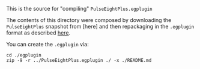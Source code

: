 This is the source for "compiling" `PulseEightPlus.egplugin`

The contents of this directory were composed by downloading the `PulseEightPlus`
snapshot from [here] and then repackaging in the `.egplugin` format as described
[here](https://github.com/Pulse-Eight/libcec/issues/357#issuecomment-316842192).

You can create the `.egplugin` via:

```shell
cd ./egplugin
zip -9 -r ../PulseEightPlus.egplugin ./ -x ./README.md
```
